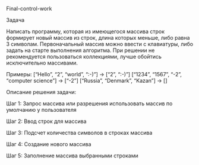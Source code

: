 Final-control-work

Задача 

Написать программу, которая из имеющегося массива строк формирует новый массив из строк, длина которых меньше, либо равна 3 символам. 
Первоначальный массив можно ввести с клавиатуры, либо задать на старте выполнения алгоритма.
При решении не рекомендуется пользоваться коллекциями, лучше обойтись исключительно массивами.

Примеры: [“Hello”, “2”, “world”, “:-)”] → [“2”, “:-)”] [“1234”, “1567”, “-2”, “computer science”] → [“-2”] [“Russia”, “Denmark”, “Kazan”] → []

Описание решения задачи:

Шаг 1: Запрос массива или разрешения использовать массив по умолчанию у пользователя

Шаг 2: Ввод строк для массива

Шаг 3: Подсчет количества символов в строках массива

Шаг 4: Создание нового массива

Шаг 5: Заполнение массива выбранными строками
